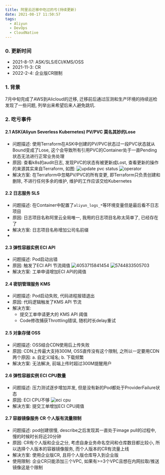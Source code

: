 ```yaml
---
title: 阿里云迁移中吃过的亏(持续更新)
date: 2021-08-17 11:50:57
tags:
  - Aliyun
  - DevOps
  - CloudNative
---
```


### 0. 更新时间
- 2021-8-17: ASK/SLS/ECI/KMS/OSS
- 2021-11-3: CR
- 2022-2-4: 企业版CR限制

### 1. 背景
7月中旬完成了AWS到Alicloud的迁移, 迁移前后通过压测和生产环境的持续巡检发现了一些问题, 列举出来希望后来人避免跳坑.

<!-- more -->
### 2. 吃亏事件

#### 2.1 ASK(Aliyun Severless Kubernetes) PV/PVC 莫名其妙的Lose
- 问题描述: 使用Terraform在ASK中创建的PV/PVC状态过一段PVC状态就从Bound变成了Lose, 这个会导致所有引用PVC的Container处于一直Pending状态无法进行正常业务处理
- 原因: 查看k8s的audit日志, 发现PVC的状态有被更新成Lost, 查看更新的操作的来源其实来自Terraform, 如图:
![update pvc status](4290636159088.png)
![operator](1335619716611.png)
- 解决方案: 在Terraform中忽略PV/PVC的所有变更, 即Terraform只负责创建和删除, 不进行任何多余的维护, 维护的工作应该交给Kubernetes

#### 2.2 日志服务 SLS
- 问题描述: 在Container中配置了`aliyun_logs_*`等环境变量但是最后看不日志项目
- 原因: 日志项目名称阿里云全局唯一, 我用的日志项目名称太简单了, 已经存在了
- 解决方案: 日志项目名称增加公司名前缀
-
#### 2.3 弹性容器实例 ECI API
- 问题描述: Pod启动出错
- 原因: 触发了ECI API 节流阈值
![4053715841454](4053715841454.png)
![5744833505703](5744833505703.png)
- 解决方案: 工单申请增加ECI API的阈值

#### 2.4 密钥管理服务 KMS
- 问题描述: Pod启动失败, 代码进程报错退出
- 原因: 代码逻辑触发了KMS API 节流
- 解决方案: 
    - 提交工单申请更大的 KMS API 阈值
    - Code修改捕获Throttling错误, 随机时长delay重试

#### 2.5 对象存储 OSS
- 问题描述: OSS结合CDN使用后上传失败
- 原因:  CDN上传最大支持300M, OSS直传没有这个限制, 之所以一定要用CDN两个原因: a. 自定义域名; b. 下载频繁
- 解决方案: 无法解决, 前端上传时超过300M提醒用户

#### 2.6 弹性容器实例 ECI CPU数量
- 问题描述: 压力测试逐步增加并发, 但是没有新的Pod都处于ProviderFailure状态
- 原因:  ECI CPU不够
![eci cpu](1501583789858.png)
- 解决方案: 提交工单增加ECI CPU阈值

#### 2.7 容器镜像服务 CR 个人版有流量限制
- 问题描述: pod创建很慢, describe之后发现其一直处于image pull的过程中, 慢的时候时长将近20分钟
- 原因: CR有个人版和企业之分, 考虑自身业务命名空间和仓库数目都比较小, 所以选择个人版本的容器镜像服务, 而个人版本的CR有流量上线
- 解决方案: 使用企业版CR, 且将个人版仓库导入到企业版
- 使用限制: 企业CR只能添加三个VPC, 如果有>=3个VPC且想在内网拉取/推送镜像这是个限制